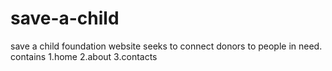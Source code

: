 # save-a-child

save a child foundation website seeks to connect donors to people in need.
contains 
1.home
2.about
3.contacts

